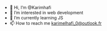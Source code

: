 - 👋 Hi, I’m @Karimhafi
- 👀 I’m interested in web development
- 🌱 I’m currently learning JS
- 📫 How to reach me karimelhafi_0@outlook.fr
